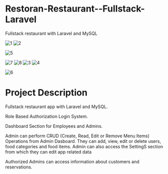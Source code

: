 
# Restoran-Restaurant--Fullstack-Laravel
Fullstack restaurant with Laravel and MySQL

![1](https://github.com/Ahmedzyada12/Restoran-Restaurant---Fullstack-Laravel/assets/126186881/10f29d0c-c973-4b87-b9d2-852bf2ed6316)
![2](https://github.com/Ahmedzyada12/Restoran-Restaurant---Fullstack-Laravel/assets/126186881/d9deccf3-9144-409e-be76-22d34a890769)

![5](https://github.com/Ahmedzyada12/Restoran-Restaurant---Fullstack-Laravel/assets/126186881/d7e612e4-e195-4179-a8a0-a879dbd60731)

![7](https://github.com/Ahmedzyada12/Restoran-Restaurant---Fullstack-Laravel/assets/126186881/86423f6b-f27d-4e1e-9aec-c99a95fe8dc0)
![8](https://github.com/Ahmedzyada12/Restoran-Restaurant---Fullstack-Laravel/assets/126186881/e40416fc-9cbc-44ad-a6eb-aef0e5d62c85)
![3](https://github.com/Ahmedzyada12/Restoran-Restaurant---Fullstack-Laravel/assets/126186881/cba84d0a-e647-4982-840d-e4487f3c6ae4)
![4](https://github.com/Ahmedzyada12/Restoran-Restaurant---Fullstack-Laravel/assets/126186881/f2e9b162-f540-4ae6-ad9f-5a83b41bab2a)

![6](https://github.com/Ahmedzyada12/Restoran-Restaurant---Fullstack-Laravel/assets/126186881/7d459a33-84d4-419a-a4de-e10ec69b1010)

# Project Description
Fullstack restaurant app with Laravel and MySQL.

Role Based Authorization Login System.

Dashboard Section for Employees and Admins.

Admin  can perform CRUD (Create, Read, Edit or Remove Menu Items) Operations from Admin Dasboard. They can add, view, edit or delete users, food categories and food items. Admin  can also access the SettingS section from which they can edit app related data

Authorized Admins can access information about customers and reservations. 

